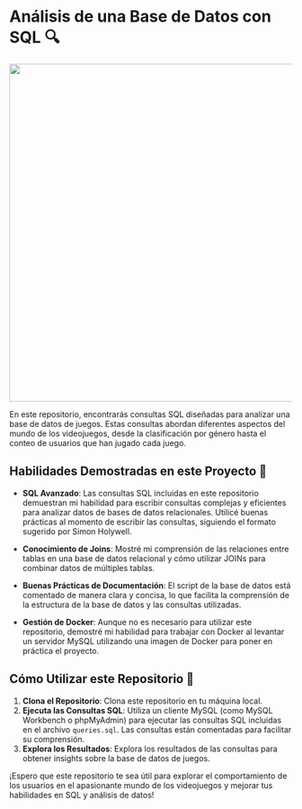 # Análisis de una Base de Datos con SQL 🔍

<img align="center" width="1000" height="600" src="https://miro.medium.com/v2/resize:fit:1200/1*p3cYVYA9Gj8oCEf5tkkuow.png">

En este repositorio, encontrarás consultas SQL diseñadas para analizar una base de datos de juegos. Estas consultas abordan diferentes aspectos del mundo de los videojuegos, desde la clasificación por género hasta el conteo de usuarios que han jugado cada juego.

## Habilidades Demostradas en este Proyecto 🚀

- **SQL Avanzado**: Las consultas SQL incluidas en este repositorio demuestran mi habilidad para escribir consultas complejas y eficientes para analizar datos de bases de datos relacionales. Utilicé buenas prácticas al momento de escribir las consultas, siguiendo el formato sugerido por Simon Holywell.

- **Conocimiento de Joins**: Mostré mi comprensión de las relaciones entre tablas en una base de datos relacional y cómo utilizar JOINs para combinar datos de múltiples tablas.

- **Buenas Prácticas de Documentación**: El script de la base de datos está comentado de manera clara y concisa, lo que facilita la comprensión de la estructura de la base de datos y las consultas utilizadas.

- **Gestión de Docker**: Aunque no es necesario para utilizar este repositorio, demostré mi habilidad para trabajar con Docker al levantar un servidor MySQL utilizando una imagen de Docker para poner en práctica el proyecto.

## Cómo Utilizar este Repositorio 🎯

1. **Clona el Repositorio**: Clona este repositorio en tu máquina local.
2. **Ejecuta las Consultas SQL**: Utiliza un cliente MySQL (como MySQL Workbench o phpMyAdmin) para ejecutar las consultas SQL incluidas en el archivo `queries.sql`. Las consultas están comentadas para facilitar su comprensión.
3. **Explora los Resultados**: Explora los resultados de las consultas para obtener insights sobre la base de datos de juegos.

¡Espero que este repositorio te sea útil para explorar el comportamiento de los usuarios en el apasionante mundo de los videojuegos y mejorar tus habilidades en SQL y análisis de datos!

